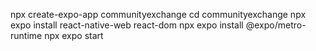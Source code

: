 npx create-expo-app communityexchange 
cd communityexchange 
npx expo install react-native-web react-dom
npx expo install @expo/metro-runtime
npx expo start
